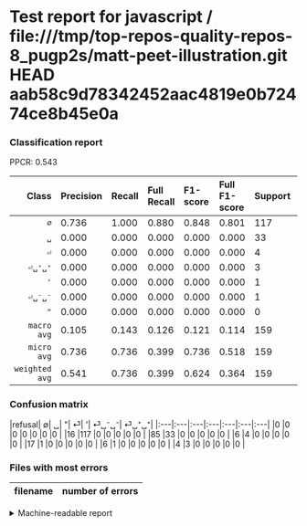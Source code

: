 # Test report for javascript / file:///tmp/top-repos-quality-repos-8_pugp2s/matt-peet-illustration.git HEAD aab58c9d78342452aac4819e0b72474ce8b45e0a

### Classification report

PPCR: 0.543

| Class | Precision | Recall | Full Recall | F1-score | Full F1-score | Support | Full Support | PPCR |
|------:|:----------|:-------|:------------|:---------|:---------|:--------|:-------------|:-----|
| `∅` | 0.736| 1.000| 0.880| 0.848| 0.801| 117| 133| 0.880 |
| `␣` | 0.000| 0.000| 0.000| 0.000| 0.000| 33| 118| 0.280 |
| `⏎` | 0.000| 0.000| 0.000| 0.000| 0.000| 4| 10| 0.400 |
| `⏎␣⁺␣⁺` | 0.000| 0.000| 0.000| 0.000| 0.000| 3| 7| 0.429 |
| `'` | 0.000| 0.000| 0.000| 0.000| 0.000| 1| 18| 0.056 |
| `⏎␣⁻␣⁻` | 0.000| 0.000| 0.000| 0.000| 0.000| 1| 7| 0.143 |
| `"` | 0.000| 0.000| 0.000| 0.000| 0.000| 0| 0| 0.000 |
| `macro avg` | 0.105| 0.143| 0.126| 0.121| 0.114| 159| 293| 0.543 |
| `micro avg` | 0.736| 0.736| 0.399| 0.736| 0.518| 159| 293| 0.543 |
| `weighted avg` | 0.541| 0.736| 0.399| 0.624| 0.364| 159| 293| 0.543 |

### Confusion matrix

|refusal|  ∅| ␣| "| ⏎| '| ⏎␣⁻␣⁻| ⏎␣⁺␣⁺| 
|:---|:---|:---|:---|:---|:---|:---|
|0 |0 |0 |0 |0 |0 |0 |
|16 |117 |0 |0 |0 |0 |0 |
|85 |33 |0 |0 |0 |0 |0 |
|6 |4 |0 |0 |0 |0 |0 |
|17 |1 |0 |0 |0 |0 |0 |
|6 |1 |0 |0 |0 |0 |0 |
|4 |3 |0 |0 |0 |0 |0 |

### Files with most errors

| filename | number of errors|
|:----:|:-----|

<details>
    <summary>Machine-readable report</summary>
```json
{
  "cl_report": {"\"": {"f1-score": 0.0, "precision": 0.0, "recall": 0.0, "support": 0}, "\u0027": {"f1-score": 0.0, "precision": 0.0, "recall": 0.0, "support": 1}, "macro avg": {"f1-score": 0.12111801242236023, "precision": 0.10512129380053907, "recall": 0.14285714285714285, "support": 159}, "micro avg": {"f1-score": 0.7358490566037735, "precision": 0.7358490566037735, "recall": 0.7358490566037735, "support": 159}, "weighted avg": {"f1-score": 0.6238720262510253, "precision": 0.5414738341046635, "recall": 0.7358490566037735, "support": 159}, "\u2205": {"f1-score": 0.8478260869565216, "precision": 0.7358490566037735, "recall": 1.0, "support": 117}, "\u23ce": {"f1-score": 0.0, "precision": 0.0, "recall": 0.0, "support": 4}, "\u23ce\u2423\u207a\u2423\u207a": {"f1-score": 0.0, "precision": 0.0, "recall": 0.0, "support": 3}, "\u23ce\u2423\u207b\u2423\u207b": {"f1-score": 0.0, "precision": 0.0, "recall": 0.0, "support": 1}, "\u2423": {"f1-score": 0.0, "precision": 0.0, "recall": 0.0, "support": 33}},
  "cl_report_full": {"\"": {"f1-score": 0.0, "precision": 0.0, "recall": 0.0, "support": 0}, "\u0027": {"f1-score": 0.0, "precision": 0.0, "recall": 0.0, "support": 18}, "macro avg": {"f1-score": 0.11448140900195694, "precision": 0.10512129380053907, "recall": 0.12567132116004295, "support": 293}, "micro avg": {"f1-score": 0.5176991150442478, "precision": 0.7358490566037735, "recall": 0.3993174061433447, "support": 293}, "weighted avg": {"f1-score": 0.36376174669222494, "precision": 0.33402022023311223, "recall": 0.3993174061433447, "support": 293}, "\u2205": {"f1-score": 0.8013698630136986, "precision": 0.7358490566037735, "recall": 0.8796992481203008, "support": 133}, "\u23ce": {"f1-score": 0.0, "precision": 0.0, "recall": 0.0, "support": 10}, "\u23ce\u2423\u207a\u2423\u207a": {"f1-score": 0.0, "precision": 0.0, "recall": 0.0, "support": 7}, "\u23ce\u2423\u207b\u2423\u207b": {"f1-score": 0.0, "precision": 0.0, "recall": 0.0, "support": 7}, "\u2423": {"f1-score": 0.0, "precision": 0.0, "recall": 0.0, "support": 118}},
  "ppcr": 0.5426621160409556
}
```
</details>
